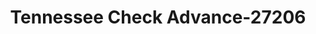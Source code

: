 ---
f_zip-code: 38201
f_state-code: TN
title: Tennessee Check Advance-27206
f_phone: 731-352-2900
f_city-only: Mc Kenzie
f_address: 15325 Highland Dr Mc Kenzie
f_location-unique-id: '27206'
slug: tennessee-check-advance-27206
updated-on: '2024-05-30T13:46:58.046Z'
created-on: '2024-05-30T13:36:59.803Z'
published-on: '2024-05-30T13:54:32.469Z'
f_city-state: cms/city/mc-kenzie-tn.md
f_company: cms/company/tennessee-check-advance.md
f_state: cms/state/tennessee.md
layout: '[payday-loan].html'
tags: payday-loan
---